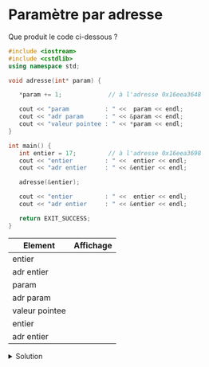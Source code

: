 # Paramètre par adresse

Que produit le code ci-dessous ?

~~~cpp
#include <iostream>
#include <cstdlib>
using namespace std;

void adresse(int* param) {

   *param += 1;				// à l'adresse 0x16eea3648

   cout << "param          : " <<  param << endl;
   cout << "adr param      : " << &param << endl;
   cout << "valeur pointee : " << *param << endl;
}

int main() {
   int entier = 17;			// à l'adresse 0x16eea3698
   cout << "entier         : " <<  entier << endl;
   cout << "adr entier     : " << &entier << endl;

   adresse(&entier);

   cout << "entier         : " <<  entier << endl;
   cout << "adr entier     : " << &entier << endl;

   return EXIT_SUCCESS;
}
~~~

| Element          | Affichage |
|---               |---        |
| entier           |           |
| adr entier       |           |
| param            |           |
| adr param        |           |
| valeur pointee   |           |
| entier           |           |
| adr entier       |           |


<details>
<summary>Solution</summary>

| Element          | Affichage    |
|---               |---           |
| entier           | 17           |
| adr entier       | 0x16eea3698  |
| param            | 0x16eea3698  |
| adr param        | 0x16eea3648  |
| valeur pointee   | 18           |
| entier           | 18           |
| adr entier       | 0x16eea3698  |

</details>
